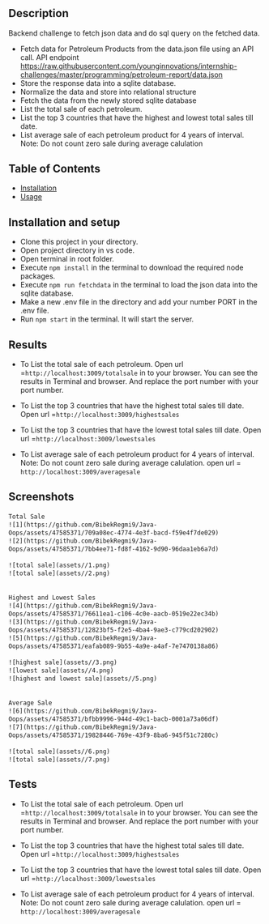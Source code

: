# <Backend Assignment>

## Description

Backend challenge to fetch json data and do sql query on the fetched data. 


- Fetch data for Petroleum Products from the data.json file using an API call. API endpoint https://raw.githubusercontent.com/younginnovations/internship-challenges/master/programming/petroleum-report/data.json
- Store the response data into a sqlite database.
- Normalize the data and store into relational structure
- Fetch the data from the newly stored sqlite database
- List the total sale of each petroleum.
- List the top 3 countries that have the highest and lowest total sales till date.
- List average sale of each petroleum product for 4 years of interval. Note: Do not count zero sale during average calulation


## Table of Contents 



- [Installation](#installation)
- [Usage](#usage)


## Installation and setup

- Clone this project in your directory.
- Open project directory in vs code.
- Open terminal in root folder.
- Execute ```npm install``` in the terminal to download the required node packages.
- Execute ```npm run fetchdata``` in the terminal to load the json data into the sqlite database.
- Make a new .env file in the directory and add your number PORT in the .env file.
- Run ```npm start``` in the terminal. It will start the server.


## Results

- To List the total sale of each petroleum. Open url =```http://localhost:3009/totalsale```  in to your browser. You can see the results in Terminal and browser. And replace the port number with your port number.

- To List the top 3 countries that have the highest total sales till date. 
Open url =```http://localhost:3009/highestsales```

- To List the top 3 countries that have the lowest total sales till date. 
Open url =```http://localhost:3009/lowestsales```

- To List average sale of each petroleum product for 4 years of interval. Note: Do not count zero sale during average calulation.
open url = ```http://localhost:3009/averagesale```



## Screenshots


    Total Sale
    ![1](https://github.com/BibekRegmi9/Java-Oops/assets/47585371/709a08ec-4774-4e3f-bacd-f59e4f7de029)
    ![2](https://github.com/BibekRegmi9/Java-Oops/assets/47585371/7bb4ee71-fd8f-4162-9d90-96daa1eb6a7d)

    ![total sale](assets//1.png)
    ![total sale](assets//2.png)
    

    Highest and Lowest Sales
    ![4](https://github.com/BibekRegmi9/Java-Oops/assets/47585371/76611ea1-c106-4c0e-aacb-0519e22ec34b)
    ![3](https://github.com/BibekRegmi9/Java-Oops/assets/47585371/12823bf5-f2e5-4ba4-9ae3-c779cd202902)
    ![5](https://github.com/BibekRegmi9/Java-Oops/assets/47585371/eafab089-9b55-4a9e-a4af-7e7470138a86)

    ![highest sale](assets//3.png)
    ![lowest sale](assets//4.png)
    ![highest and lowest sale](assets//5.png)
    

    Average Sale
    ![6](https://github.com/BibekRegmi9/Java-Oops/assets/47585371/bfbb9996-944d-49c1-bacb-0001a73a06df)
    ![7](https://github.com/BibekRegmi9/Java-Oops/assets/47585371/19828446-769e-43f9-8ba6-945f51c7280c)

    ![total sale](assets//6.png)
    ![total sale](assets//7.png)
    





## Tests

- To List the total sale of each petroleum. Open url =```http://localhost:3009/totalsale```  in to your browser. You can see the results in Terminal and browser. And replace the port number with your port number.

- To List the top 3 countries that have the highest total sales till date. 
Open url =```http://localhost:3009/highestsales```

- To List the top 3 countries that have the lowest total sales till date. 
Open url =```http://localhost:3009/lowestsales```

- To List average sale of each petroleum product for 4 years of interval. Note: Do not count zero sale during average calulation.
open url = ```http://localhost:3009/averagesale```
